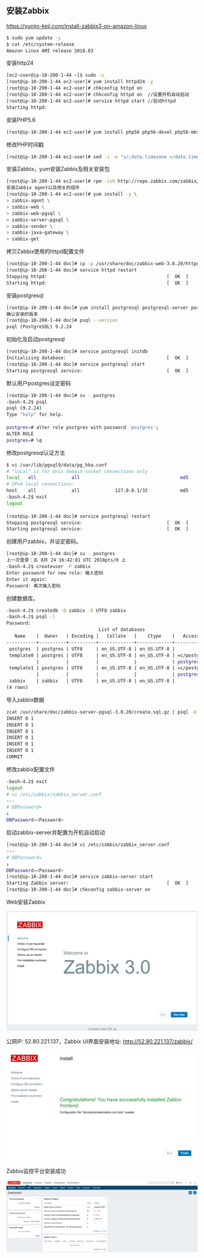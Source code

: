 ## 安装Zabbix

https://yunjin-keji.com/install-zabbix3-on-amazon-linux

```bash
$ sudo yum update -y
$ cat /etc/system-release
Amazon Linux AMI release 2018.03
```

安装http24

```bash
[ec2-user@ip-10-200-1-44 ~]$ sudo -s
[root@ip-10-200-1-44 ec2-user]# yum install httpd24 -y
[root@ip-10-200-1-44 ec2-user]# chkconfig httpd on
[root@ip-10-200-1-44 ec2-user]# chkconfig httpd on  //设置开机自动启动
[root@ip-10-200-1-44 ec2-user]# service httpd start //启动httpd
Starting httpd: 

```

安装PHP5.6

```bash
[root@ip-10-200-1-44 ec2-user]# yum install php56 php56-devel php56-mbstring php56-mcrypt php56-pgsql php56-bcmath php56-gd php56-ldap -y
```

修改PHP时间戳

```bash
[root@ip-10-200-1-44 ec2-user]# sed -i -e "s/;date.timezone =/date.timezone = Asia\/Shanghai/g" /etc/php.ini
```

安装Zabbix，yum安装Zabbix及相关安装包

```bash
[root@ip-10-200-1-44 ec2-user]# rpm -ivh http://repo.zabbix.com/zabbix/3.0/rhel/6/x86_64/zabbix-release-3.0-1.el6.noarch.rpm
安装Zabbix agent以及相关的组件
[root@ip-10-200-1-44 ec2-user]# yum install -y \
> zabbix-agent \
> zabbix-web \
> zabbix-web-pgsql \
> zabbix-server-pgsql \
> zabbix-sender \
> zabbix-java-gateway \
> zabbix-get
```

拷贝Zabbix使用的httpd配置文件

```bash
[root@ip-10-200-1-44 doc]# cp -p /usr/share/doc/zabbix-web-3.0.20/httpd24-example.conf /etc/httpd/conf.d/zabbix.conf
[root@ip-10-200-1-44 doc]# service httpd restart
Stopping httpd:                                            [  OK  ]
Starting httpd:                                            [  OK  ]
```

安装postgresql

```bash
[root@ip-10-200-1-44 doc]# yum install postgresql postgresql-server postgresql-devel postgresql-contrib -y
确认安装的版本
[root@ip-10-200-1-44 doc]# psql --version
psql (PostgreSQL) 9.2.24
```

初始化及启动postgresql

```bash
[root@ip-10-200-1-44 doc]# service postgresql initdb
Initializing database:                                     [  OK  ]
[root@ip-10-200-1-44 doc]# service postgresql start
Starting postgresql service:                               [  OK  ]
```











默认用户postgres设定密码

```bash
[root@ip-10-200-1-44 doc]# su - postgres
-bash-4.2$ psql
psql (9.2.24)
Type "help" for help.

postgres=# alter role postgres with password 'postgres';
ALTER ROLE
postgres=# \q
```

修改postgresql认证方法

```bash
$ vi /var/lib/pgsql9/data/pg_hba.conf
# "local" is for Unix domain socket connections only
local   all             all                                     md5
# IPv4 local connections:
host    all             all             127.0.0.1/32            md5
-bash-4.2$ exit
logout

[root@ip-10-200-1-44 doc]# service postgresql restart
Stopping postgresql service:                               [  OK  ]
Starting postgresql service:                               [  OK  ]
```

创建用户zabbix，并设定密码。

```bash
[root@ip-10-200-1-44 doc]# su - postgres
上一次登录：五 8月 24 16:42:01 UTC 2018pts/0 上
-bash-4.2$ createuser -P zabbix
Enter password for new role: 输入密码
Enter it again: 
Password: 再次输入密码
```

创建数据库。

```bash
-bash-4.2$ createdb -O zabbix -E UTF8 zabbix
-bash-4.2$ psql -l
Password:
                                  List of databases
   Name    |  Owner   | Encoding |   Collate   |    Ctype    |   Access privileges
-----------+----------+----------+-------------+-------------+-----------------------
 postgres  | postgres | UTF8     | en_US.UTF-8 | en_US.UTF-8 |
 template0 | postgres | UTF8     | en_US.UTF-8 | en_US.UTF-8 | =c/postgres          +
           |          |          |             |             | postgres=CTc/postgres
 template1 | postgres | UTF8     | en_US.UTF-8 | en_US.UTF-8 | =c/postgres          +
           |          |          |             |             | postgres=CTc/postgres
 zabbix    | zabbix   | UTF8     | en_US.UTF-8 | en_US.UTF-8 |
(4 rows)
```

导入zabbix数据

```bash
zcat /usr/share/doc/zabbix-server-pgsql-3.0.20/create.sql.gz | psql -U zabbix zabbix -W
INSERT 0 1
INSERT 0 1
INSERT 0 1
INSERT 0 1
INSERT 0 1
INSERT 0 1
COMMIT
```

修改zabbix配置文件

```bash
-bash-4.2$ exit
logout
# vi /etc/zabbix/zabbix_server.conf
---
# DBPassword=
↓
DBPassword=<Password>
```

启动zabbix-server并配置为开机自动启动

```bash
[root@ip-10-200-1-44 doc]# vi /etc/zabbix/zabbix_server.conf
---
# DBPassword=
↓
DBPassword=<Password>
[root@ip-10-200-1-44 doc]# service zabbix-server start
Starting Zabbix server:                                    [  OK  ]
[root@ip-10-200-1-44 doc]# chkconfig zabbix-server on
```

Web安装Zabbix

![Image one](image/01.png)

公网IP: 52.80.221.137，Zabbix UI界面安装地址: http://52.80.221.137/zabbix/

![Image one](image/02.png)

Zabbix监控平台安装成功

![Image one](image/03.png)
